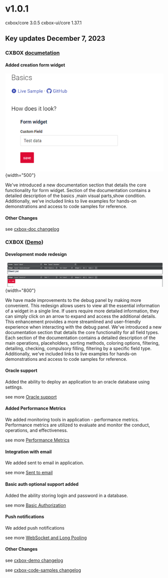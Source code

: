 # v1.0.1
cxbox/core 3.0.5
cxbox-ui/core 1.37.1

## **Key updates December 7, 2023**

### CXBOX [documetation](https://doc.cxbox.org/)

#### Added creation form widget
![form_widget.png](v1.0.1/form_widget.png){width="500"}

We've introduced a new documentation section that details the core functionality for form widget.
Section of the documentation contains a detailed description of the basics ,main visual parts,show condition.
Additionally, we've included links to live examples for hands-on demonstrations and access to code samples for reference.

#### Other Changes
see [cxbox-doc changelog](https://github.com/CX-Box/cxbox-doc/releases/tag/v1.0.1)

### CXBOX ([Demo](https://github.com/CX-Box/cxbox-demo))

#### Development mode redesign
![dev_tool.png](v1.0.1/dev_tool.png){width="800"}

We have made improvements to the debug panel by making more convenient. This redesign allows users to view all the essential information of a widget in a single line. If users require more detailed information, they can simply click on an arrow to expand and access the additional details. This enhancement provides a more streamlined and user-friendly experience when interacting with the debug panel.
We've introduced a new documentation section that details the core functionality for all field types.
Each section of the documentation contains a detailed description of the main operations, placeholders,
sorting methods, coloring options, filtering, detailing, checking, compulsory filling, filtering by a specific field type.
Additionally, we've included links to live examples for hands-on demonstrations and access to code samples for reference.

#### Oracle support
Added the ability to deploy an application to an oracle database using settings.

see more [Oracle support](/features/element/database/oracle/oraclebd)

#### Added Performance Metrics
We added monitoring tools in application - performance metrics.
Performance metrics are utilized to evaluate and monitor the conduct, operations, and effectiveness.

see more [Performance Metrics](/features/element/monitoringtools/metrics/performancemetrics)

#### Integration with email
We added  sent to email  in application.

see more [Sent to email](/features/element/notifications/email/email)

#### Basic auth optional support added
Added the ability storing login and password in a database.

see more [Basic Authorization](/features/element/authorization/basic/basicauthorization)
#### Push notifications
We added push notifications

see more [WebSocket and Long Pooling](/features/element/notifications/push/websocket)

#### Other Changes
see [cxbox-demo changelog](https://github.com/CX-Box/cxbox-demo/releases/tag/v.1.0.1)

see [cxbox-code-samples changelog](https://github.com/CX-Box/cxbox-code-samples/releases/tag/v1.0.1)